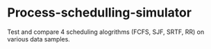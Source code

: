 # Process-schedulling-simulator
Test and compare 4 scheduling alogrithms (FCFS, SJF, SRTF, RR) on various data samples. 
